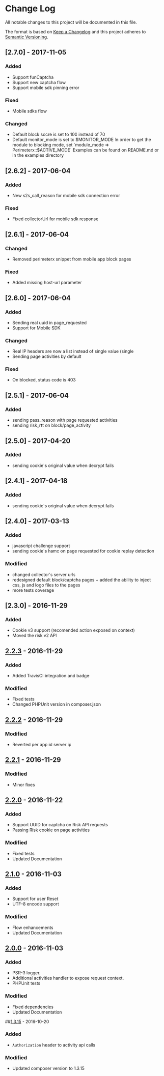 # Change Log

All notable changes to this project will be documented in this file.

The format is based on [Keep a Changelog](http://keepachangelog.com/)
and this project adheres to [Semantic Versioning](http://semver.org/).

## [2.7.0] - 2017-11-05
### Added
 - Support funCaptcha 
 - Support new captcha flow
 - Support mobile sdk pinning error
### Fixed
 - Mobile sdks flow
### Changed
 - Default block socre is set to 100 instead of 70
 - Default monitor_mode is set to $MONITOR_MODE
   In order to get the module to blocking mode, set `module_mode => Perimeterx::$ACTIVE_MODE`
   Examples can be found on README.md or in the examples directory
 

## [2.6.2] - 2017-06-04
### Added
- New s2s_call_reason for mobile sdk connection error
### Fixed
- Fixed collectorUrl for mobile sdk response

## [2.6.1] - 2017-06-04
### Changed
- Removed perimeterx snippet from mobile app block pages 
### Fixed
- Added missing host-url parameter

## [2.6.0] - 2017-06-04
### Added
- Sending real uuid in page_requested
- Support for Mobile SDK
### Changed
- Real IP headers are now a list instead of single value (single
- Sending page activities by default
### Fixed
- On blocked, status code is 403

## [2.5.1] - 2017-06-04
### Added
- sending pass_reason with page requested activities
- sending risk_rtt on block/page_activity

## [2.5.0] - 2017-04-20
### Added
- sending cookie's original value when decrypt fails

## [2.4.1] - 2017-04-18
### Added
- sending cookie's original value when decrypt fails

## [2.4.0] - 2017-03-13
### Added
- javascript challenge support
- sending cookie's hamc on page requested for cookie replay detection

### Modified
- changed collector's server urls
- redesigned default block/captcha pages + added the ability to inject css, js and logo files to the pages
- more tests coverage

## [2.3.0] - 2016-11-29
### Added
- Cookie v3 support (recomended action exposed on context)
- Moved the risk v2 API

## [2.2.3] - 2016-11-29
### Added
- Added TravisCI integration and badge

### Modified
- Fixed tests
- Changed PHPUnit version in composer.json


## [2.2.2] - 2016-11-29
### Modified
- Reverted per app id server ip

## [2.2.1] - 2016-11-29
### Modified
- Minor fixes


## [2.2.0] - 2016-11-22
### Added
- Support UUID for captcha on Risk API requests
- Passing Risk cookie on page activities

### Modified
- Fixed tests
- Updated Documentation


## [2.1.0] - 2016-11-03
### Added
- Support for user Reset
- UTF-8 encode support

### Modified
- Flow enhancements
- Updated Documentation


## [2.0.0] - 2016-11-03
### Added
- PSR-3 logger.
- Additional activities handler to expose request context.
- PHPUnit tests

### Modified
- Fixed dependencies
- Updated Documentation


##[1.3.15] - 2016-10-20
### Added
- `Authorization` header to activity api calls

### Modified
- Updated composer version to 1.3.15


[2.2.3]: https://github.com/PerimeterX/perimeterx-php-sdk/tree/v2.2.3
[2.2.2]: https://github.com/PerimeterX/perimeterx-php-sdk/tree/v2.2.2
[2.2.1]: https://github.com/PerimeterX/perimeterx-php-sdk/tree/v2.2.1
[2.2.0]: https://github.com/PerimeterX/perimeterx-php-sdk/tree/v2.2.0
[2.1.0]: https://github.com/PerimeterX/perimeterx-php-sdk/tree/v2.1.0
[2.0.0]: https://github.com/PerimeterX/perimeterx-php-sdk/releases/tag/v2.0.0
[1.3.15]: https://github.com/PerimeterX/perimeterx-php-sdk/releases/tag/v1.3.15
